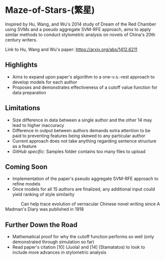 # Maze-of-Stars-(繁星)
Inspired by Hu, Wang, and Wu's 2014 study of Dream of the Red Chamber using SVMs and a pseudo aggregate SVM-RFE approach, aims to apply similar methods to conduct stylometric analysis on novels of China's 20th century writers. 

Link to Hu, Wang and Wu's paper: https://arxiv.org/abs/1412.6211

## Highlights
- Aims to expand upon paper's algorithm to a one-v.s.-rest approach to develop models for each author
- Proposes and demonstrates effectiveness of a cutoff value function for data preparation

## Limitations
- Size difference in data between a single author and the other 14 may lead to higher inaccuracy
- Difference in output between authors demands extra attention to be paid to preventing features being skewed to any particular author
- Current approach does not take anything regarding sentence structure as a feature
- *GitHub specific:* Samples folder contains too many files to upload

## Coming Soon
- Implementation of the paper's pseudo aggregate SVM-RFE approach to refine models
- Once models for all 15 authors are finalized, any additional input could yield ranking of style similarity

&nbsp;&nbsp;&nbsp;&nbsp;&nbsp;&nbsp;&nbsp;&nbsp;&nbsp;&nbsp;&nbsp;&nbsp; Can help trace evolution of vernacular Chinese novel writing since A Madman's Diary was published in 1918 

## Further Down the Road
- Mathematical proof for why the cutoff function performs so well (only demonstrated through simulation so far)
- Read paper's citation [10] (Juola) and [14] (Stamatatos) to look to include more advances in stylometric analysis
